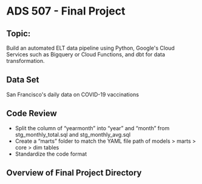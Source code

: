 # ADS 507 - Final Project

## Topic:

Build an automated ELT data pipeline using Python, Google's Cloud Services such as Bigquery or Cloud Functions, and dbt for data transformation.

## Data Set

San Francisco's daily data on COVID-19 vaccinations

## Code Review

-	Split the column of “yearmonth” into “year” and “month” from stg_monthly_total.sql and stg_monthly_avg.sql
-	Create a “marts” folder to match the YAML file path of models > marts > core > dim tables
-	Standardize the code format


## Overview of Final Project Directory


